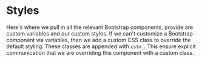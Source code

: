 # Styles

Here's where we pull in all the relevant Bootstrap components, provide are custom variables and our custom styles. If we can't customize a Bootstrap component via variables, then we add a custom CSS class to override the default styling. These classes are appended with `cstm_`. This ensure explicit communication that we are overriding this component with a custom class.
